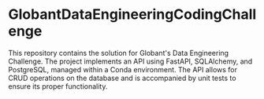 # GlobantDataEngineeringCodingChallenge
This repository contains the solution for Globant's Data Engineering Challenge. The project implements an API using FastAPI, SQLAlchemy, and PostgreSQL, managed within a Conda environment. The API allows for CRUD operations on the database and is accompanied by unit tests to ensure its proper functionality.

